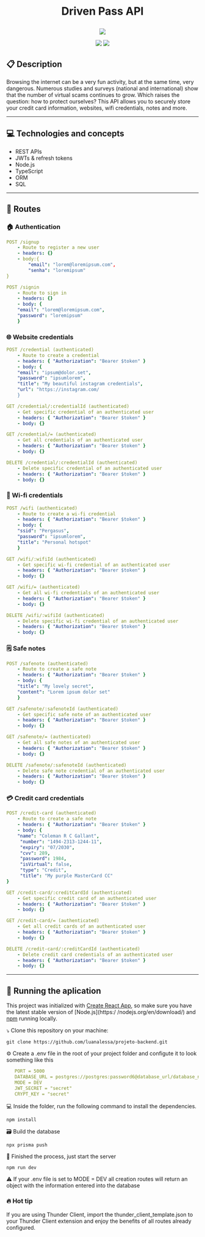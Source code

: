 # <p align = "center"> Driven Pass API </p>

<p align="center">
   <img src="https://help.apple.com/assets/615642ECF3D4C61D4B04CB81/615642EEF3D4C61D4B04CB88/pt_BR/89cb0ce060eea823d93714c287a7c268.png"/>
</p>

<p align = "center">
   <img src="https://img.shields.io/badge/author-FILIPE_CORREIA-4dae71?style=flat-square" />
   <img src="https://img.shields.io/github/languages/count/f7lipe/projeto19-drivenpass?color=4dae71&style=flat-square" />
</p>


##  :clipboard: Description

Browsing the internet can be a very fun activity, but at the same time, very dangerous. Numerous studies and surveys (national and international) show that the number of virtual scams continues to grow. Which raises the question: how to protect ourselves? This API allows you to securely store your credit card information, websites, wifi credentials, notes and more.

***

## :computer:	 Technologies and concepts 

- REST APIs
- JWTs & refresh tokens
- Node.js
- TypeScript
- ORM 
- SQL

***

## :rocket: Routes
### 🏠 Authentication 
```yml
POST /signup
    - Route to register a new user
    - headers: {}
    - body:{
        "email": "lorem@loremipsum.com",
        "senha": "loremipsum"
}
```
    
```yml 
POST /signin
    - Route to sign in 
    - headers: {}
    - body: {
    "email": "lorem@loremipsum.com",
    "password": "loremipsum"
    }
```
### 🌐 Website credentials 
```yml 
POST /credential (authenticated)
    - Route to create a credential
    - headers: { "Authorization": "Bearer $token" }
    - body: {
    "email": "ipsum@dolor.set",
    "password": "ipsumlorem",
    "title": "My beautiful instagram credentials",
    "url": "https://instagram.com/
    }
```
```yml 
GET /credential/:credentialId (authenticated)
    - Get specific credential of an authenticated user
    - headers: { "Authorization": "Bearer $token" }
    - body: {}
```    
```yml 
GET /credential/= (authenticated)
    - Get all credentials of an authenticated user
    - headers: { "Authorization": "Bearer $token" }
    - body: {}
```

```yml
DELETE /credential/:credentialId (authenticated)
    - Delete specific credential of an authenticated user
    - headers: { "Authorization": "Bearer $token" }
    - body: {}
``` 

### 📶  Wi-fi credentials 
```yml 
POST /wifi (authenticated)
    - Route to create a wi-fi credential
    - headers: { "Authorization": "Bearer $token" }
    - body: {
    "ssid": "Pergasus",
    "password": "ipsumlorem",
    "title": "Personal hotspot"
    }
```
```yml 
GET /wifi/:wifiId (authenticated)
    - Get specific wi-fi credential of an authenticated user
    - headers: { "Authorization": "Bearer $token" }
    - body: {}
```    
```yml 
GET /wifi/= (authenticated)
    - Get all wi-fi credentials of an authenticated user
    - headers: { "Authorization": "Bearer $token" }
    - body: {}
```

```yml
DELETE /wifi/:wifiId (authenticated)
    - Delete specific wi-fi credential of an authenticated user
    - headers: { "Authorization": "Bearer $token" }
    - body: {}
``` 

### 🗒️  Safe notes 
```yml 
POST /safenote (authenticated)
    - Route to create a safe note
    - headers: { "Authorization": "Bearer $token" }
    - body: {
    "title": "My lovely secret",
    "content": "Lorem ipsum dolor set"
    }
```
```yml 
GET /safenote/:safenoteId (authenticated)
    - Get specific safe note of an authenticated user
    - headers: { "Authorization": "Bearer $token" }
    - body: {}
```    
```yml 
GET /safenote/= (authenticated)
    - Get all safe notes of an authenticated user
    - headers: { "Authorization": "Bearer $token" }
    - body: {}
```

```yml
DELETE /safenote/:safenoteId (authenticated)
    - Delete safe note credential of an authenticated user
    - headers: { "Authorization": "Bearer $token" }
    - body: {}
``` 

### 💳  Credit card credentials 
```yml 
POST /credit-card (authenticated)
    - Route to create a safe note
    - headers: { "Authorization": "Bearer $token" }
    - body: {
    "name": "Coleman R C Gallant",
     "number": "1494-2313-1244-11",
     "expiry": "07/2030",
     "cvv": 289,
     "password": 1984,
     "isVirtual": false,
     "type": "Credit",
     "title": "My purple MasterCard CC"
}
```
```yml 
GET /credit-card/:creditCardId (authenticated)
    - Get specific credit card of an authenticated user
    - headers: { "Authorization": "Bearer $token" }
    - body: {}
```    
```yml 
GET /credit-card/= (authenticated)
    - Get all credit cards of an authenticated user
    - headers: { "Authorization": "Bearer $token" }
    - body: {}
```

```yml
DELETE /credit-card/:creditCardId (authenticated)
    - Delete credit card credentials of an authenticated user
    - headers: { "Authorization": "Bearer $token" }
    - body: {}
``` 

***

## 🏁 Running the aplication 

This project was initialized with [Create React App](https://github.com/facebook/create-react-app), so make sure you have the latest stable version of [Node.js](https:/ /nodejs.org/en/download/) and [npm](https://www.npmjs.com/) running locally.

⤵️ Clone this repository on your machine:

```
git clone https://github.com/luanalessa/projeto-backend.git
```

⚙️ Create a .env file in the root of your project folder and configute it to look something like this
```yml
   PORT = 5000
   DATABASE_URL = postgres://postgres:password6@database_url/database_name
   MODE = DEV
   JWT_SECRET = "secret"
   CRYPT_KEY = "secret"
``` 


💻 Inside the folder, run the following command to install the dependencies.

```
npm install
```

🗃️ Build the database

```
npx prisma push
```

🏁 Finished the process, just start the server
```
npm run dev
```

⚠️ If your .env file is set to MODE = DEV all creation routes will return an object with the information entered into the database


### 🔥 Hot tip 
If you are using Thunder Client, import the thunder_client_template.json to your Thunder Client extension and enjoy the benefits of all routes already configured.
